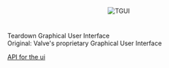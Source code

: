 <p align="center">
  <img src="https://media.discordapp.net/attachments/198644490586685440/979419622262571048/unknown.png" alt="TGUI" >
</d>

# 
Teardown Graphical User Interface<br>
Original: Valve's proprietary Graphical User Interface

[API for the ui](https://alexveebee.github.io/TGUI/)
